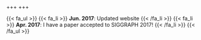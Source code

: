 +++
+++

{{< fa_ul >}}
{{< fa_li >}}
**Jun. 2017**: Updated website
{{< /fa_li >}}
{{< fa_li >}}
**Apr. 2017**: I have a paper accepted to SIGGRAPH 2017!
{{< /fa_li >}}
{{< /fa_ul >}}